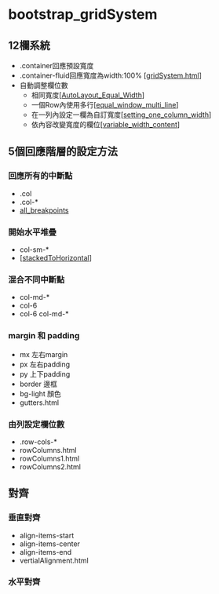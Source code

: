 # bootstrap_gridSystem
## 12欄系統
- .container回應預設寬度
- .container-fluid回應寬度為width:100% [[gridSystem.html](gridSystem.html)]
- 自動調整欄位數
	- 相同寬度[[AutoLayout_Equal_Width](AutoLayout_Equal_Width.html)]
	- 一個Row內使用多行[[equal_window_multi_line](equal_window_multi_line.html)]
	- 在一列內設定一欄為自訂寬度[[setting_one_column_width](setting_one_column_width.html)]
	- 依內容改變寬度的欄位[[variable_width_content](variable_width_content.html)]
## 5個回應階層的設定方法
### 回應所有的中斷點 
- .col
- .col-*
- [all_breakpoints](all_breakpoints.html)
### 開始水平堆疊
- col-sm-*
- [[stackedToHorizontal](stackedToHorizontal.html)]

### 混合不同中斷點
- col-md-*
- col-6
- col-6 col-md-*
### margin 和 padding
- mx 左右margin
- px 左右padding
- py 上下padding
- border 邊框
- bg-light 顏色
- gutters.html
### 由列設定欄位數
- .row-cols-*
- rowColumns.html
- rowColumns1.html
- rowColumns2.html
## 對齊
### 垂直對齊
- align-items-start
- align-items-center
- align-items-end
- vertialAlignment.html
### 水平對齊